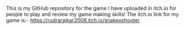 This is my GitHub repository for the game I have uploaded in itch.io for people to play and review my game making skills!
The itch.io link for my game is:- https://rudrarajkar2008.itch.io/snakexshooter
